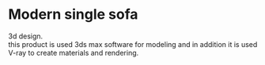 # Modern single sofa
3d design.   
 this product is used 3ds max software for modeling and in addition it is used V-ray to create materials and rendering.
